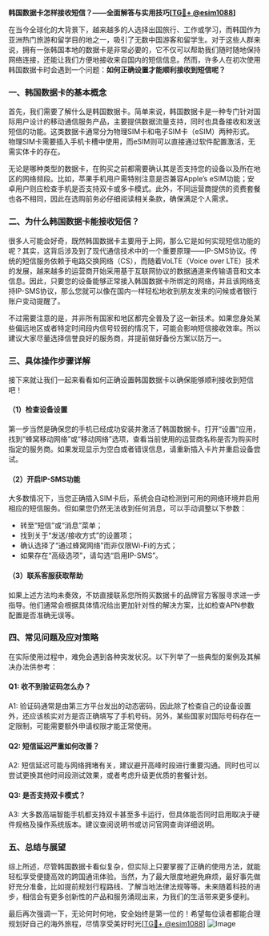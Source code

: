 **韩国数据卡怎样接收短信？——全面解答与实用技巧[[TG💪+ @esim1088](https://t.me/s/esim1088)]**

在当今全球化的大背景下，越来越多的人选择出国旅行、工作或学习，而韩国作为亚洲热门旅游和留学目的地之一，吸引了无数中国游客和留学生。对于这些人群来说，拥有一张韩国本地的数据卡是非常必要的，它不仅可以帮助我们随时随地保持网络连接，还能让我们方便地接收来自国内的短信信息。然而，许多人在初次使用韩国数据卡时会遇到一个问题：**如何正确设置才能顺利接收到短信呢？**

### 一、韩国数据卡的基本概念

首先，我们需要了解什么是韩国数据卡。简单来说，韩国数据卡是一种专门针对国际用户设计的移动通信服务产品，主要提供数据流量支持，同时也具备接收和发送短信的功能。这类数据卡通常分为物理SIM卡和电子SIM卡（eSIM）两种形式。物理SIM卡需要插入手机卡槽中使用，而eSIM则可以直接通过软件配置激活，无需实体卡的存在。

无论是哪种类型的数据卡，在购买之前都需要确认其是否支持您的设备以及所在地区的网络频段。比如，苹果手机用户需特别注意是否兼容Apple’s eSIM功能；安卓用户则应检查手机是否支持双卡或多卡模式。此外，不同运营商提供的资费套餐也各不相同，因此在选购前务必仔细阅读相关条款，确保满足个人需求。

### 二、为什么韩国数据卡能接收短信？

很多人可能会好奇，既然韩国数据卡主要用于上网，那么它是如何实现短信功能的呢？其实，这背后涉及到了现代通信技术中的一个重要原理——IP-SMS协议。传统的短信服务依赖于电路交换网络（CS），而随着VoLTE（Voice over LTE）技术的发展，越来越多的运营商开始采用基于互联网协议的数据通道来传输语音和文本信息。因此，只要您的设备能够正常接入韩国数据卡所绑定的网络，并且该网络支持IP-SMS协议，那么您就可以像在国内一样轻松地收到朋友发来的问候或者银行账户变动提醒了。

不过需要注意的是，并非所有国家和地区都完全普及了这一新技术。如果您身处某些偏远地区或者特定时间段内信号较弱的情况下，可能会影响短信接收效率。所以建议大家尽量选择信誉良好的服务商，并提前做好备份方案以防万一。

### 三、具体操作步骤详解

接下来就让我们一起来看看如何正确设置韩国数据卡以确保能够顺利接收到短信吧！

#### （1）检查设备设置
第一步当然是确保您的手机已经成功安装并激活了韩国数据卡。打开“设置”应用，找到“蜂窝移动网络”或“移动网络”选项，查看当前使用的运营商名称是否为购买时指定的服务商。如果发现显示为空白或者错误信息，请重新插入卡片并重启设备尝试。

#### （2）开启IP-SMS功能
大多数情况下，当您正确插入SIM卡后，系统会自动检测到可用的网络环境并启用相应的短信服务。但如果您仍然无法收到任何消息，可以手动调整以下参数：
- 转至“短信”或“消息”菜单；
- 找到关于“发送/接收方式”的设置项；
- 确认选择了“通过蜂窝网络”而非仅限Wi-Fi的方式；
- 如果存在“高级选项”，请勾选“启用IP-SMS”。

#### （3）联系客服获取帮助
如果上述方法均未奏效，不妨直接联系您所购买数据卡的品牌官方客服寻求进一步指导。他们通常会根据具体情况给出更加针对性的解决方案，比如检查APN参数配置是否准确无误等。

### 四、常见问题及应对策略

在实际使用过程中，难免会遇到各种突发状况。以下列举了一些典型的案例及其解决办法供参考：

#### Q1: 收不到验证码怎么办？
A1: 验证码通常是由第三方平台发出的动态密码，因此除了检查自己的设备设置外，还应该核实对方是否正确填写了手机号码。另外，某些国家对国际号码存在一定限制，可能需要额外申请权限才能正常使用。

#### Q2: 短信延迟严重如何改善？
A2: 短信延迟可能与网络拥堵有关，建议避开高峰时段进行重要沟通。同时也可以尝试更换其他时间段测试效果，或者考虑升级更优质的套餐计划。

#### Q3: 是否支持双卡模式？
A3: 大多数高端智能手机都支持双卡甚至多卡运行，但具体能否同时启用取决于硬件规格及操作系统版本。建议查阅说明书或访问官网查询详细说明。

### 五、总结与展望

综上所述，尽管韩国数据卡看似复杂，但实际上只要掌握了正确的使用方法，就能轻松享受便捷高效的跨国通讯体验。当然，为了最大限度地避免麻烦，最好事先做好充分准备，比如提前规划行程路线、了解当地法律法规等等。未来随着科技的进步，相信会有更多创新性的产品和服务涌现出来，为我们的生活带来更多便利。

最后再次强调一下，无论何时何地，安全始终是第一位的！希望每位读者都能合理规划好自己的海外旅程，尽情享受美好时光[[TG💪+ @esim1088](https://t.me/s/esim1088)] ![Image](https://i.postimg.cc/4NQfJmqS/Snipaste-2025-05-13-00-14-12.png)
